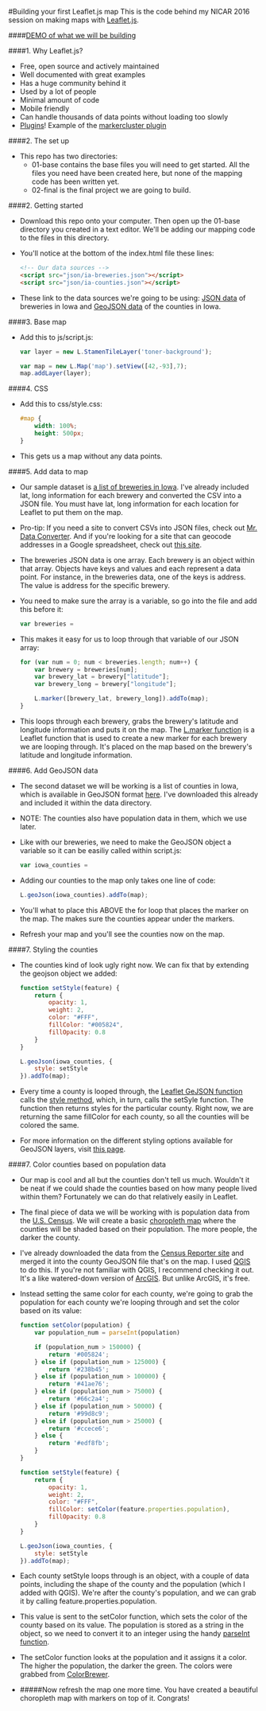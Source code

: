 #Building your first Leaflet.js map
This is the code behind my NICAR 2016 session on making maps with [Leaflet.js](https://github.com/Leaflet/Leaflet).

####[DEMO of what we will be building](http://csessig86.github.io/leaflet-maps-intro/)

####1. Why Leaflet.js?
* Free, open source and actively maintained
* Well documented with great examples
* Has a huge community behind it
* Used by a lot of people
* Minimal amount of code
* Mobile friendly
* Can handle thousands of data points without loading too slowly
* [Plugins](http://leafletjs.com/plugins.html)! Example of the [markercluster plugin](http://csessig86.github.io/tabletop_to_leaflet/#cluster)

####2. The set up
* This repo has two directories:
	* 01-base contains the base files you will need to get started. All the files you need have been created here, but none of the mapping code has been written yet.
	* 02-final is the final project we are going to build.

####2. Getting started
* Download this repo onto your computer. Then open up the 01-base directory you created in a text editor. We'll be adding our mapping code to the files in this directory.

* You'll notice at the bottom of the index.html file these lines:
	```html
	<!-- Our data sources -->
	<script src="json/ia-breweries.json"></script>
	<script src="json/ia-counties.json"></script>
	```

* These link to the data sources we're going to be using: [JSON data](http://www.copterlabs.com/json-what-it-is-how-it-works-how-to-use-it/) of breweries in Iowa and [GeoJSON data](http://geojson.org/) of the counties in Iowa.

####3. Base map
* Add this to js/script.js:
	```javascript
	var layer = new L.StamenTileLayer('toner-background');

	var map = new L.Map('map').setView([42,-93],7);
	map.addLayer(layer);
	```

####4. CSS
* Add this to css/style.css:
	```css
	#map {
		width: 100%;
		height: 500px;
	}

	```
* This gets us a map without any data points.

####5. Add data to map
* Our sample dataset is [a list of breweries in Iowa](https://docs.google.com/spreadsheets/d/1M6mREJiDMQ1NTbdbOXiw0sWN_6DE7E33JJY503GS7tc/pub?output=html). I've already included lat, long information for each brewery and converted the CSV into a JSON file. You must have lat, long information for each location for Leaflet to put them on the map.

* Pro-tip: If you need a site to convert CSVs into JSON files, check out [Mr. Data Converter](http://shancarter.github.io/mr-data-converter/). And if you're looking for a site that can geocode addresses in a Google spreadsheet, check out [this site](http://gmaps-samples.googlecode.com/svn/trunk/spreadsheetsgeocoder/geocodespreadsheet.htm).

* The breweries JSON data is one array. Each brewery is an object within that array. Objects have keys and values and each represent a data point. For instance, in the breweries data, one of the keys is address. The value is address for the specific brewery.

* You need to make sure the array is a variable, so go into the file and add this before it:
	```javascript
	var breweries = 
	```

* This makes it easy for us to loop through that variable of our JSON array:
	```javascript
	for (var num = 0; num < breweries.length; num++) {
		var brewery = breweries[num];
		var brewery_lat = brewery["latitude"];
		var brewery_long = brewery["longitude"];

		L.marker([brewery_lat, brewery_long]).addTo(map);
	}
	```
* This loops through each brewery, grabs the brewery's latitude and longitude information and puts it on the map. The [L.marker function](http://leafletjs.com/reference.html#marker) is a Leaflet function that is used to create a new marker for each brewery we are looping through. It's placed on the map based on the brewery's latitude and longitude information.

####6. Add GeoJSON data
* The second dataset we will be working is a list of counties in Iowa, which is available in GeoJSON format [here](http://catalog.opendata.city/dataset/iowa-counties-polygon/resource/52b6d8b4-b203-4ab3-94db-e5e93c335a14). I've downloaded this already and included it within the data directory.

* NOTE: The counties also have population data in them, which we use later.

* Like with our breweries, we need to make the GeoJSON object a variable so it can be easiliy called within script.js:
	```javascript
	var iowa_counties = 
	```

* Adding our counties to the map only takes one line of code:
	```javascript
	L.geoJson(iowa_counties).addTo(map);
	```

* You'll what to place this ABOVE the for loop that places the marker on the map. The makes sure the counties appear under the markers.

* Refresh your map and you'll see the counties now on the map.

####7. Styling the counties
* The counties kind of look ugly right now. We can fix that by extending the geojson object we added:

	```javascript
	function setStyle(feature) {
		return {
			opacity: 1,
			weight: 2,
			color: "#FFF",
			fillColor: "#005824",
			fillOpacity: 0.8
		}
	}
	
	L.geoJson(iowa_counties, {
		style: setStyle
	}).addTo(map);
	```

* Every time a county is looped through, the [Leaflet GeJSON function](http://leafletjs.com/reference.html#geojson) calls the [style method](http://leafletjs.com/reference.html#geojson-style), which, in turn, calls the setSyle function. The function then returns styles for the particular county. Right now, we are returning the same fillColor for each county, so all the counties will be colored the same.

* For more information on the different styling options available for GeoJSON layers, visit [this page](http://mourner.github.io/Leaflet/reference.html#path-options).

####7. Color counties based on population data
* Our map is cool and all but the counties don't tell us much. Wouldn't it be neat if we could shade the counties based on how many people lived within them? Fortunately we can do that relatively easily in Leaflet.

* The final piece of data we will be working with is population data from the [U.S. Census](http://www.census.gov/). We will create a basic [choropleth map](http://leafletjs.com/examples/choropleth.html) where the counties will be shaded based on their population. The more people, the darker the county.

* I've already downloaded the data from the [Census Reporter site](http://censusreporter.org/data/table/?table=B01003&geo_ids=04000US19,050|04000US19,050|04000US19&primary_geo_id=04000US19) and merged it into the county GeoJSON file that's on the map. I used [QGIS](http://www.qgis.org/en/site/) to do this. If you're not familiar with QGIS, I recommend checking it out. It's a like watered-down version of [ArcGIS](https://www.arcgis.com/features/). But unlike ArcGIS, it's free.

* Instead setting the same color for each county, we're going to grab the population for each county we're looping through and set the color based on its value:
	```javascript
	function setColor(population) {
		var population_num = parseInt(population)

		if (population_num > 150000) {
			return '#005824';
		} else if (population_num > 125000) {
			return '#238b45';
		} else if (population_num > 100000) {
			return '#41ae76';
		} else if (population_num > 75000) {
			return '#66c2a4';
		} else if (population_num > 50000) {
			return '#99d8c9';
		} else if (population_num > 25000) {
			return '#ccece6';
		} else {
			return '#edf8fb';
		}
	}

	function setStyle(feature) {
		return {
			opacity: 1,
			weight: 2,
			color: "#FFF",
			fillColor: setColor(feature.properties.population),
			fillOpacity: 0.8
		}
	}

	L.geoJson(iowa_counties, {
		style: setStyle
	}).addTo(map);
	```

* Each county setStyle loops through is an object, with a couple of data points, including the shape of the county and the population (which I added with QGIS). We're after the county's population, and we can grab it by calling feature.properties.population.

* This value is sent to the setColor function, which sets the color of the county based on its value. The population is stored as a string in the object, so we need to convert it to an integer using the handy [parseInt function](http://www.w3schools.com/jsref/jsref_parseint.asp).

* The setColor function looks at the population and it assigns it a color. The higher the population, the darker the green. The colors were grabbed from [ColorBrewer](http://colorbrewer2.org/).


* #####Now refresh the map one more time. You have created a beautiful choropleth map with markers on top of it. Congrats!